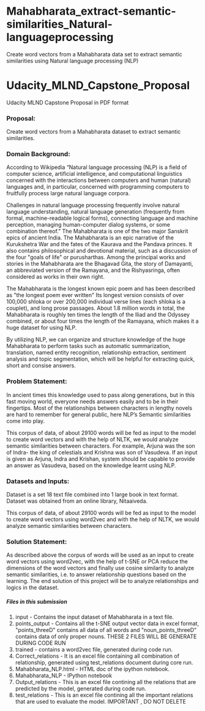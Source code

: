 # Mahabharata_extract-semantic-similarities_Natural-languageprocessing
Create word vectors from a Mahabharata data set to extract semantic similarities using Natural language processing (NLP) 

# Udacity_MLND_Capstone_Proposal
Udacity MLND Capstone Proposal in PDF format

### Proposal: 
Create word vectors from a Mahabharata dataset to extract semantic similarities.

### Domain Background:
According to Wikipedia “Natural language processing (NLP) is a field of computer science, 
artificial intelligence, and computational linguistics concerned with the interactions between 
computers and human (natural) languages and, in particular, concerned with programming computers 
to fruitfully process large natural language corpora.

Challenges in natural language processing frequently involve natural language understanding, 
natural language generation (frequently from formal, machine-readable logical forms), 
connecting language and machine perception, managing human-computer dialog systems, or 
some combination thereof.” The Mahabharata is one of the two major Sanskrit epics of ancient India. 
The Mahabharata is an epic narrative of the Kurukshetra War and the fates of the Kaurava and the Pandava princes. 
It also contains philosophical and devotional material, such as a discussion of the four "goals of life" or purusharthas. 
Among the principal works and stories in the Mahabharata are the Bhagavad Gita, the story of Damayanti, an abbreviated 
version of the Ramayana, and the Rishyasringa, often considered as works in their own right. 

The Mahabharata is the longest known epic poem and has been described as "the longest poem ever written" 
Its longest version consists of over 100,000 shloka or over 200,000 individual verse lines (each shloka is a couplet), 
and long prose passages. About 1.8 million words in total, the Mahabharata is roughly ten times the length of the Iliad 
and the Odyssey combined, or about four times the length of the Ramayana, which makes it a huge dataset for using NLP.

By utilizing NLP, we can organize and structure knowledge of the huge Mahabharata to perform tasks such as automatic 
summarization, translation, named entity recognition, relationship extraction, sentiment analysis and topic segmentation, 
which will be helpful for extracting quick, short and consise answers.

### Problem Statement: 
In ancient times this knowledge used to pass along generations, but in this fast moving world, 
everyone needs answers easily and to be in their fingertips. Most of the relationships between characters in 
lengthy novels are hard to remember for general public, here NLP’s Semantic similarities come into play.

This corpus of data, of about 29100 words will be fed as input to the model to create word
vectors and with the help of NLTK, we would analyze semantic similarities between characters. For
example, Arjuna was the son of Indra- the king of celestials and Krishna was son of Vasudeva. If an
input is given as Arjuna, Indra and Krishan, system should be capable to provide an answer as
Vasudeva, based on the knowledge learnt using NLP.

### Datasets and Inputs:
Dataset is a set 18 text file combined into 1 large book in text format. Dataset was obtained from an online library, Nitaaiveda. 

This corpus of data, of about 29100 words will be fed as input to the model to create word vectors using word2vec and with the help 
of NLTK, we would analyze semantic similarities between characters.


### Solution Statement:
As described above the corpus of words will be used as an input to create word vectors using word2vec, with the help of 
t-SNE or PCA reduce the dimensions of the word vectors and finally use cosine similarity to analyze semantic similarities, 
i.e. to answer relationship questions based on the learning. The end solution of this project will be to analyze relationships
and logics in the dataset.


##### Files in this submission
1) input - Contains the input dataset of Mahabharata in a text file.
2) points_output - Contains all the t-SNE output vector data in excel format, "points_threeD" contains all data of all words 
				   and "noun_points_threeD" contains data of only proper nouns. THESE 2 FILES WILL BE GENERATE DURING CODE RUN
3) trained - contains a word2vec file, generated during code run.
4) Correct_relations - It is an excel file containing all combination of relationship, generated using test_relations document during core run.
4) Mahabharata_NLP.html - HTML doc of the ipython notebook.
5) Mahabharata_NLP - IPython notebook
6) Output_relations - This is an excel file contining all the relations that are predicted by the model, generated during code run.
7) test_relations - This is an excel file contining all the important relations that are used to evaluate the model. IMPORTANT , DO NOT DELETE 
